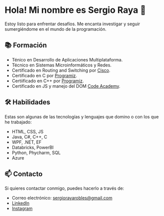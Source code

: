 # Hola! Mi nombre es Sergio Raya 👋

Estoy listo para enfrentar desafíos. Me encanta investigar y seguir sumergiéndome en el mundo de la programación.

## 📚 Formación

- Ténico en Desarrollo de Aplicaciones Multiplataforma.
- Técnico en Sistemas Microinformáticos y Redes.
- Certificado en Routing and Switching por [Cisco](https://www.cisco.com/#tabs-ca9b217826-item-1b113ceb83-tab).
- Certificado en C por [Programiz](https://programiz.pro/certificates/detail/B456A96C3F63).
- Certiificado en C++ por [Programiz](https://programiz.pro/certificates/detail/B456A96C3F63).
- Certificado en JS y manejo del DOM [Code Academy](https://www.codecademy.com/profiles/Sergio_Raya_Robles/certificates/36ae898a1d1c8524815305b2d1d2ebab).

## 🛠️ Habilidades

Estas son algunas de las tecnologías y lenguajes que domino o con los que he trabajado:

- HTML, CSS, JS
- Java, C#, C++, C
- WPF, .NET, EF
- Databricks, PowerBI
- Python, Phycharm, SQL
- Azure

## 📫 Contacto

Si quieres contactar conmigo, puedes hacerlo a través de:

- Correo electrónico: sergiorayarobles@gmail.com
- [LinkedIn](https://www.linkedin.com/in/sergio-raya-robles-60318626a/)
- [Instagram](https://www.instagram.com/sergio_raya17/)

